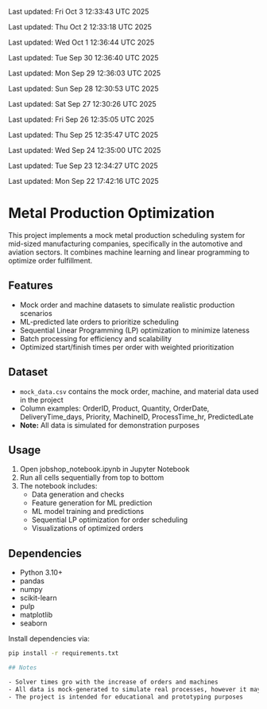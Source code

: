 Last updated: Fri Oct  3 12:33:43 UTC 2025

Last updated: Thu Oct  2 12:33:18 UTC 2025

Last updated: Wed Oct  1 12:36:44 UTC 2025

Last updated: Tue Sep 30 12:36:40 UTC 2025

Last updated: Mon Sep 29 12:36:03 UTC 2025

Last updated: Sun Sep 28 12:30:53 UTC 2025

Last updated: Sat Sep 27 12:30:26 UTC 2025

Last updated: Fri Sep 26 12:35:05 UTC 2025

Last updated: Thu Sep 25 12:35:47 UTC 2025

Last updated: Wed Sep 24 12:35:00 UTC 2025

Last updated: Tue Sep 23 12:34:27 UTC 2025

Last updated: Mon Sep 22 17:42:16 UTC 2025

# Metal Production Optimization

This project implements a mock metal production scheduling system for mid-sized manufacturing companies, specifically in the automotive and aviation sectors. It combines machine learning and linear programming to optimize order fulfillment.

## Features

- Mock order and machine datasets to simulate realistic production scenarios
- ML-predicted late orders to prioritize scheduling
- Sequential Linear Programming (LP) optimization to minimize lateness
- Batch processing for efficiency and scalability
- Optimized start/finish times per order with weighted prioritization

## Dataset

- `mock_data.csv` contains the mock order, machine, and material data used in the project
- Column examples: OrderID, Product, Quantity, OrderDate, DeliveryTime_days, Priority, MachineID, ProcessTime_hr, PredictedLate
- **Note:** All data is simulated for demonstration purposes

## Usage

1. Open jobshop_notebook.ipynb in Jupyter Notebook
2. Run all cells sequentially from top to bottom
3. The notebook includes:
   - Data generation and checks
   - Feature generation for ML prediction
   - ML model training and predictions
   - Sequential LP optimization for order scheduling
   - Visualizations of optimized orders

## Dependencies

- Python 3.10+
- pandas
- numpy
- scikit-learn
- pulp
- matplotlib
- seaborn

Install dependencies via:

```bash
pip install -r requirements.txt

## Notes 

- Solver times gro with the increase of orders and machines
- All data is mock-generated to simulate real processes, however it may not reflect real production environments
- The project is intended for educational and prototyping purposes
